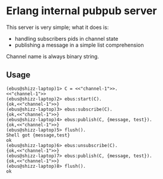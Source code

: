 Erlang internal pubpub server
=============================

This server is very simple; what it does is:

 - handling subscribers pids in channel state
 - publishing a message in a simple list comprehension

Channel name is always binary string.

Usage
-----

    (ebus@shizz-laptop)1> C = <<"channel-1">>.
    <<"channel-1">>
    (ebus@shizz-laptop)2> ebus:start(C).
    {ok,<<"channel-1">>}
    (ebus@shizz-laptop)3> ebus:subscribe(C).
    {ok,<<"channel-1">>}
    (ebus@shizz-laptop)4> ebus:publish(C, {message, test}).
    {ok,<<"channel-1">>}
    (ebus@shizz-laptop)5> flush().
    Shell got {message,test}
    ok
    (ebus@shizz-laptop)6> ebus:unsubscribe(C).             
    {ok,<<"channel-1">>}
    (ebus@shizz-laptop)7> ebus:publish(C, {message, test}).
    {ok,<<"channel-1">>}
    (ebus@shizz-laptop)8> flush().                         
    ok

